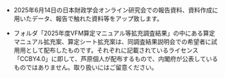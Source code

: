 * 2025年6月14日の日本財政学会オンライン研究会での報告資料、資料作成に用いたデータ、報告で触れた資料等をアップ致します。

* フォルダ「2025年度VFM算定マニュアル等拡充調査結果」の中にある算定マニュアル拡充案、算定シート拡充案は、同調査結果説明会での希望者に試用用として配布したものです。それぞれに記載されているライセンス「CCBY4.0」に即して、芦原個人が配布するもので、内閣府が公表しているものではありません。取り扱いにはご留意ください。

